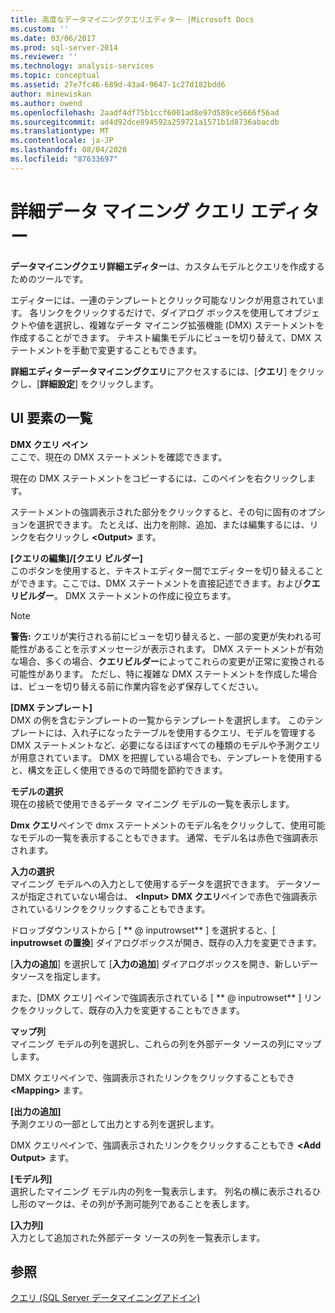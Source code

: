 ```yaml
---
title: 高度なデータマイニングクエリエディター |Microsoft Docs
ms.custom: ''
ms.date: 03/06/2017
ms.prod: sql-server-2014
ms.reviewer: ''
ms.technology: analysis-services
ms.topic: conceptual
ms.assetid: 27e7fc46-689d-43a4-9647-1c27d182bdd6
author: minewiskan
ms.author: owend
ms.openlocfilehash: 2aadf4df75b1ccf6001ad8e97d589ce5666f56ad
ms.sourcegitcommit: ad4d92dce894592a259721a1571b1d8736abacdb
ms.translationtype: MT
ms.contentlocale: ja-JP
ms.lasthandoff: 08/04/2020
ms.locfileid: "87633697"
---
```

# <a name="advanced-data-mining-query-editor"></a>詳細データ マイニング クエリ エディター
  **データマイニングクエリ詳細エディター**は、カスタムモデルとクエリを作成するためのツールです。  
  
 エディターには、一連のテンプレートとクリック可能なリンクが用意されています。 各リンクをクリックするだけで、ダイアログ ボックスを使用してオブジェクトや値を選択し、複雑なデータ マイニング拡張機能 (DMX) ステートメントを作成することができます。 テキスト編集モデルにビューを切り替えて、DMX ステートメントを手動で変更することもできます。  
  
 **詳細エディターデータマイニングクエリ**にアクセスするには、[**クエリ**] をクリックし、[**詳細設定**] をクリックします。  
  
## <a name="ui-element-list"></a>UI 要素の一覧  
 **DMX クエリ ペイン**  
 ここで、現在の DMX ステートメントを確認できます。  
  
 現在の DMX ステートメントをコピーするには、このペインを右クリックします。  
  
 ステートメントの強調表示された部分をクリックすると、その句に固有のオプションを選択できます。 たとえば、出力を削除、追加、または編集するには、リンクを右クリックし **\<Output>** ます。  
  
 **[クエリの編集]/[クエリ ビルダー]**  
 このボタンを使用すると、テキストエディター間でエディターを切り替えることができます。ここでは、DMX ステートメントを直接記述できます。および**クエリビルダー**。 DMX ステートメントの作成に役立ちます。  
  
> [!NOTE]  
>  **警告:** クエリが実行される前にビューを切り替えると、一部の変更が失われる可能性があることを示すメッセージが表示されます。 DMX ステートメントが有効な場合、多くの場合、**クエリビルダー**によってこれらの変更が正常に変換される可能性があります。 ただし、特に複雑な DMX ステートメントを作成した場合は、ビューを切り替える前に作業内容を必ず保存してください。  
  
 **[DMX テンプレート]**  
 DMX の例を含むテンプレートの一覧からテンプレートを選択します。 このテンプレートには、入れ子になったテーブルを使用するクエリ、モデルを管理する DMX ステートメントなど、必要になるほぼすべての種類のモデルや予測クエリが用意されています。 DMX を把握している場合でも、テンプレートを使用すると、構文を正しく使用できるので時間を節約できます。  
  
 **モデルの選択**  
 現在の接続で使用できるデータ マイニング モデルの一覧を表示します。  
  
 **Dmx クエリ**ペインで dmx ステートメントのモデル名をクリックして、使用可能なモデルの一覧を表示することもできます。 通常、モデル名は赤色で強調表示されます。  
  
 **入力の選択**  
 マイニング モデルへの入力として使用するデータを選択できます。 データソースが指定されていない場合は、 **\<Input>** **DMX クエリ**ペインで赤色で強調表示されているリンクをクリックすることもできます。  
  
 ドロップダウンリストから [ ** \@ inputrowset** ] を選択すると、[ **inputrowset の置換**] ダイアログボックスが開き、既存の入力を変更できます。  
  
 [**入力の追加**] を選択して [**入力の追加**] ダイアログボックスを開き、新しいデータソースを指定します。  
  
 また、[DMX クエリ] ペインで強調表示されている [ ** \@ inputrowset** ] リンクをクリックして、既存の入力を変更することもできます。  
  
 **マップ列**  
 マイニング モデルの列を選択し、これらの列を外部データ ソースの列にマップします。  
  
 DMX クエリペインで、強調表示されたリンクをクリックすることもでき **\<Mapping>** ます。  
  
 **[出力の追加]**  
 予測クエリの一部として出力とする列を選択します。  
  
 DMX クエリペインで、強調表示されたリンクをクリックすることもでき **\<Add Output>** ます。  
  
 **[モデル列]**  
 選択したマイニング モデル内の列を一覧表示します。 列名の横に表示されるひし形のマークは、その列が予測可能列であることを表します。  
  
 **[入力列]**  
 入力として追加された外部データ ソースの列を一覧表示します。  
  
## <a name="see-also"></a>参照  
 [クエリ &#40;SQL Server データマイニングアドイン&#41;](query-sql-server-data-mining-add-ins.md)  
  
  
